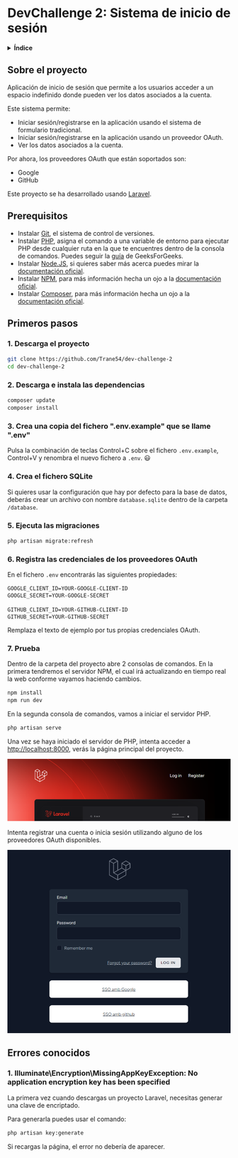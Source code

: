 # DevChallenge 2: Sistema de inicio de sesión

<details>
  <summary><b>Índice</b></summary>

- [DevChallenge 2: Sistema de inicio de sesión](#devchallenge-2-sistema-de-inicio-de-sesión)
  - [Sobre el proyecto](#sobre-el-proyecto)
  - [Prerequisitos](#prerequisitos)
  - [Primeros pasos](#primeros-pasos)
    - [1. Descarga el proyecto](#1-descarga-el-proyecto)
    - [2. Descarga e instala las dependencias](#2-descarga-e-instala-las-dependencias)
    - [3. Crea una copia del fichero ".env.example" que se llame ".env"](#3-crea-una-copia-del-fichero-envexample-que-se-llame-env)
    - [4. Crea el fichero SQLite](#4-crea-el-fichero-sqlite)
    - [5. Ejecuta las migraciones](#5-ejecuta-las-migraciones)
    - [6. Registra las credenciales de los proveedores OAuth](#6-registra-las-credenciales-de-los-proveedores-oauth)
    - [7. Prueba](#7-prueba)
  - [Errores conocidos](#errores-conocidos)
    - [1. Illuminate\\Encryption\\MissingAppKeyException: No application encryption key has been specified](#1-illuminateencryptionmissingappkeyexception-no-application-encryption-key-has-been-specified)

</details>

## Sobre el proyecto

Aplicación de inicio de sesión que permite a los usuarios acceder a un espacio indefinido donde pueden ver los datos asociados a la cuenta.

Este sistema permite:

- Iniciar sesión/registrarse en la aplicación usando el sistema de formulario tradicional.
- Iniciar sesión/registrarse en la aplicación usando un proveedor OAuth.
- Ver los datos asociados a la cuenta.

Por ahora, los proveedores OAuth que están soportados son:

- Google
- GitHub

Este proyecto se ha desarrollado usando [Laravel](https://github.com/laravel/laravel).

## Prerequisitos

- Instalar [Git](https://git-scm.com/downloads), el sistema de control de versiones.
- Instalar [PHP](https://www.php.net/downloads.php), asigna el comando a una variable de entorno para ejecutar PHP desde cualquier ruta en la que te encuentres dentro de la consola de comandos. Puedes seguir la [guía](https://www.geeksforgeeks.org/how-to-execute-php-code-using-command-line/) de GeeksForGeeks.
- Instalar [Node.JS](https://nodejs.org/es), si quieres saber más acerca puedes mirar la [documentación oficial](https://nodejs.org/docs/latest/api/).
- Instalar [NPM](https://www.npmjs.com/), para más información hecha un ojo a la [documentación oficial](https://docs.npmjs.com/).
- Instalar [Composer](https://getcomposer.org/), para más información hecha un ojo a la [documentación oficial](https://getcomposer.org/doc/).

## Primeros pasos

### 1. Descarga el proyecto

```bash
git clone https://github.com/Trane54/dev-challenge-2
cd dev-challenge-2
```

### 2. Descarga e instala las dependencias

```bash
composer update
composer install
```

### 3. Crea una copia del fichero ".env.example" que se llame ".env"

Pulsa la combinación de teclas Control+C sobre el fichero `.env.example`, Control+V y renombra el nuevo fichero a `.env`. 😃

### 4. Crea el fichero SQLite

Si quieres usar la configuración que hay por defecto para la base de datos, deberás crear un archivo con nombre `database.sqlite` dentro de la carpeta `/database`.

### 5. Ejecuta las migraciones

```bash
php artisan migrate:refresh
```

### 6. Registra las credenciales de los proveedores OAuth

En el fichero `.env` encontrarás las siguientes propiedades:

```text
GOOGLE_CLIENT_ID=YOUR-GOOGLE-CLIENT-ID
GOOGLE_SECRET=YOUR-GOOGLE-SECRET

GITHUB_CLIENT_ID=YOUR-GITHUB-CLIENT-ID
GITHUB_SECRET=YOUR-GITHUB-SECRET
```

Remplaza el texto de ejemplo por tus propias credenciales OAuth.

### 7. Prueba

Dentro de la carpeta del proyecto abre 2 consolas de comandos. En la primera tendremos el servidor NPM, el cual irá actualizando en tiempo real la web conforme vayamos haciendo cambios.

```bash
npm install
npm run dev
```

En la segunda consola de comandos, vamos a iniciar el servidor PHP.

```bash
php artisan serve
```

Una vez se haya iniciado el servidor de PHP, intenta acceder a [http://localhost:8000](http://localhost:8000), verás la página principal del proyecto.

![Project main page screenshot](../image.png)

Intenta registrar una cuenta o inicia sesión utilizando alguno de los proveedores OAuth disponibles.

![Login page screenshot](../image-1.png)

## Errores conocidos

### 1. Illuminate\Encryption\MissingAppKeyException: No application encryption key has been specified

La primera vez cuando descargas un proyecto Laravel, necesitas generar una clave de encriptado.

Para generarla puedes usar el comando:

```bash
php artisan key:generate
```

Si recargas la página, el error no debería de aparecer.
